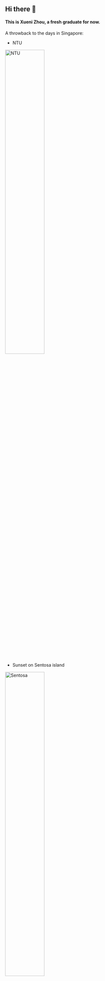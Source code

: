 ## Hi there 👋


#### This is Xueni Zhou, a fresh graduate for now.

A throwback to the days in Singapore:

- NTU

<img src="assets/IMG_0949.JPG" alt="NTU" width="50%" />

- Sunset on Sentosa island

<img src="assets/IMG_0945.JPG" alt="Sentosa" width="50%" />

- Infinity pool on Marina Bay Sands

<img src="assets/IMG_0947.JPG" alt="MBS" width="50%" />
